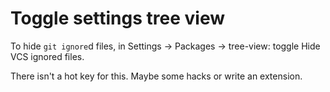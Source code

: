 # Toggle settings tree view

To hide `git ignore`d files, in Settings -> Packages -> tree-view:
toggle Hide VCS ignored files.

There isn't a hot key for this. Maybe some hacks or write an extension.
